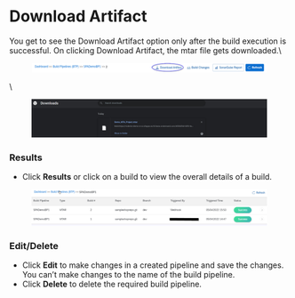 # Download Artifact

You get to see the Download Artifact option only after the build execution is successful. On clicking Download Artifact, the mtar file gets downloaded.\


<figure><img src="../../../.gitbook/assets/image (1198).png" alt=""><figcaption></figcaption></figure>

\


<figure><img src="../../../.gitbook/assets/image (1200).png" alt=""><figcaption></figcaption></figure>

### **Results**

* Click **Results** or click on a build to view the overall details of a build.

<figure><img src="../../../.gitbook/assets/image (1201).png" alt=""><figcaption></figcaption></figure>

### **Edit/Delete**

* Click **Edit** to make changes in a created pipeline and save the changes. You can’t make changes to the name of the build pipeline.
* Click **Delete** to delete the required build pipeline.
